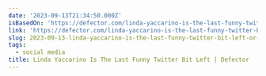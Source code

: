 ```yaml
---
date: '2023-09-13T21:34:50.000Z'
isBasedOn: 'https://defector.com/linda-yaccarino-is-the-last-funny-twitter-bit-left'
link: 'https://defector.com/linda-yaccarino-is-the-last-funny-twitter-bit-left'
slug: 2023-09-13-linda-yaccarino-is-the-last-funny-twitter-bit-left-or-defector
tags:
  - social media
title: Linda Yaccarino Is The Last Funny Twitter Bit Left | Defector
---
```


